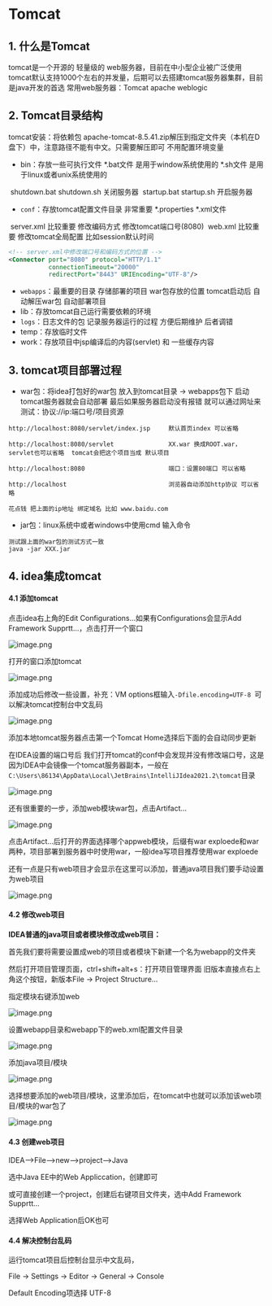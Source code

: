 # Tomcat

## 1. 什么是Tomcat

tomcat是一个开源的 轻量级的 web服务器，目前在中小型企业被广泛使用
tomcat默认支持1000个左右的并发量，后期可以去搭建tomcat服务器集群，目前是java开发的首选  常用web服务器：Tomcat	apache	weblogic

## 2. Tomcat目录结构

tomcat安装：将依赖包 apache-tomcat-8.5.41.zip解压到指定文件夹（本机在D盘下）中，注意路径不能有中文。只需要解压即可 不用配置环境变量

- bin：存放一些可执行文件   *.bat文件 是用于window系统使用的    *.sh文件 是用于linux或者unix系统使用的

​		shutdown.bat   shutdown.sh	关闭服务器
​		startup.bat			startup.sh		开启服务器

- `conf`：存放tomcat配置文件目录 非常重要   *.properties  *.xml文件

​		 server.xml	比较重要		修改编码方式 修改tomcat端口号(8080)
​		 web.xml		比较重要		修改tomcat全局配置 比如session默认时间

```xml
<!-- server.xml中修改端口号和编码方式的位置 -->
<Connector port="8080" protocol="HTTP/1.1"
           connectionTimeout="20000"
           redirectPort="8443" URIEncoding="UTF-8"/>
```

- `webapps`：最重要的目录 存储部署的项目 war包存放的位置 tomcat启动后 自动解压war包 自动部署项目
- lib：存放tomcat自己运行需要依赖的环境
- `logs`：日志文件的包 记录服务器运行的过程 方便后期维护 后者调错
- temp：存放临时文件
- work：存放项目中jsp编译后的内容(servlet) 和 一些缓存内容

## 3. tomcat项目部署过程

- war包：将idea打包好的war包 放入到tomcat目录 -> webapps包下 启动tomcat服务器就会自动部署 最后如果服务器启动没有报错 就可以通过网址来测试：协议://ip:端口号/项目资源

```
http://localhost:8080/servlet/index.jsp		默认首页index 可以省略

http://localhost:8080/servlet				XX.war 换成ROOT.war，servlet也可以省略  tomcat会把这个项目当成 默认项目

http://localhost:8080						端口：设置80端口 可以省略

http://localhost							浏览器自动添加http协议 可以省略

花点钱 把上面的ip地址 绑定域名 比如 www.baidu.com
```

- jar包：linux系统中或者windows中使用cmd 输入命令

```
测试跟上面的war包的测试方式一致
java -jar XXX.jar
```

## 4. idea集成tomcat

#### 4.1 添加tomcat

点击idea右上角的Edit Configurations...如果有Configurations会显示Add Framework Supprtt...，点击打开一个窗口

![image.png](https://s2.loli.net/2024/07/24/ceUXa48WkA7DnL3.png)

打开的窗口添加tomcat

![image.png](https://s2.loli.net/2024/07/24/OEPaKiGuksAqSjV.png)

添加成功后修改一些设置，补充：VM options框输入`-Dfile.encoding=UTF-8 `可以解决tomcat控制台中文乱码

![image.png](https://s2.loli.net/2024/07/24/kmQB4GAb1WK75Xo.png)

添加本地tomcat服务器点击第一个Tomcat Home选择后下面的会自动同步更新

在IDEA设置的端口号后 我们打开tomcat的conf中会发现并没有修改端口号，这是因为IDEA中会镜像一个tomcat服务器副本，一般在 `C:\Users\86134\AppData\Local\JetBrains\IntelliJIdea2021.2\tomcat`目录



![image.png](https://s2.loli.net/2024/07/24/f7KE2dQkW8iyBex.png)

还有很重要的一步，添加web模块war包，点击Artifact...

![image.png](https://s2.loli.net/2024/07/24/rFxI6gXvV5OwBnb.png)

点击Artifact...后打开的界面选择哪个appweb模块，后缀有war exploede和war两种，项目部署到服务器中时使用war，一般idea写项目推荐使用war exploede

还有一点是只有web项目才会显示在这里可以添加，普通java项目我们要手动设置为web项目

![image.png](https://s2.loli.net/2024/07/24/hc2SfOzoFC1MJ7t.png)

#### 4.2 修改web项目

**IDEA普通的java项目或者模块修改成web项目：**

首先我们要将需要设置成web的项目或者模块下新建一个名为webapp的文件夹

然后打开项目管理页面，ctrl+shift+alt+s：打开项目管理界面
旧版本直接点右上角这个按钮，新版本File -> Project Structure...

指定模块右键添加web

![image.png](https://s2.loli.net/2024/07/24/nJ1isUVmh4O9dy6.png)

设置webapp目录和webapp下的web.xml配置文件目录

![image.png](https://s2.loli.net/2024/07/24/X9pqQH5AIEGgFwB.png)

添加java项目/模块

![image.png](https://s2.loli.net/2024/07/24/nzmJTfeFvt2KqSE.png)

选择想要添加的web项目/模块，这里添加后，在tomcat中也就可以添加该web项目/模块的war包了

![image.png](https://s2.loli.net/2024/07/24/BjqYcQLFP2V7JC1.png)

#### 4.3 创建web项目

IDEA——>File——>new——>project——>Java

选中Java EE中的Web Appliccation，创建即可

或可直接创建一个project，创建后右键项目文件夹，选中Add Framework Supprtt...

选择Web Application后OK也可

#### 4.4 解决控制台乱码

运行tomcat项目后控制台显示中文乱码，

File -> Settings -> Editor -> General -> Console

Default Encoding项选择 UTF-8
